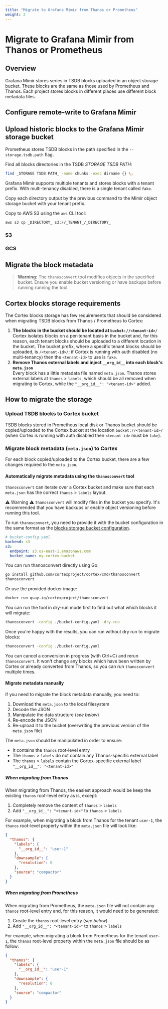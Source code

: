 ```yaml
---
title: "Migrate to Grafana Mimir from Thanos or Prometheus"
weight: 2
---
```


# Migrate to Grafana Mimir from Thanos or Prometheus

## Overview

Grafana Mimir stores series in TSDB blocks uploaded in an object storage bucket.
These blocks are the same as those used by Prometheus and Thanos.
Each project stores blocks in different places use different block metadata files.

## Configure remote-write to Grafana Mimir


## Upload historic blocks to the Grafana Mimir storage bucket

Prometheus stores TSDB blocks in the path specified in the `--storage.tsdb.path` flag.

Find all blocks directories in the TSDB _STORAGE TSDB PATH_:

```bash
find _STORAGE TSDB PATH_ -name chunks -exec dirname {} \;
```

Grafana Mimir supports multiple tenants and stores blocks with a tenant prefix.
With multi-tenancy disabled, there is a single tenant called `fake`.

Copy each directory output by the previous command to the Mimir object storage bucket with
your tenant prefix.

Copy to AWS S3 using the `aws` CLI tool:

```bash
aws s3 cp _DIRECTORY_ s3://_TENANT_/_DIRECTORY_
```

### S3

### GCS


## Migrate the block metadata

> **Warning:** The `thanosconvert` tool modifies objects in the specified bucket.
> Ensure you enable bucket versioning or have backups before running running the tool.




## Cortex blocks storage requirements

The Cortex blocks storage has few requirements that should be considered when migrating TSDB blocks from Thanos / Prometheus to Cortex:

1. **The blocks in the bucket should be located at `bucket://<tenant-id>/`**<br />
   Cortex isolates blocks on a per-tenant basis in the bucket and, for this reason, each tenant blocks should be uploaded to a different location in the bucket. The bucket prefix, where a specific tenant blocks should be uploaded, is `/<tenant-id>/`; if Cortex is running with auth disabled (no multi-tenancy) then the `<tenant-id>` to use is `fake`.
2. **Remove Thanos external labels and inject `__org_id__` into each block's `meta.json`**<br />
   Every block has a little metadata file named `meta.json`. Thanos stores external labels at `thanos` > `labels`, which should be all removed when migrating to Cortex, while the `"__org_id__": "<tenant-id>"` added.

## How to migrate the storage

### Upload TSDB blocks to Cortex bucket

TSDB blocks stored in Prometheus local disk or Thanos bucket should be copied/uploaded to the Cortex bucket at the location `bucket://<tenant-id>/` (when Cortex is running with auth disabled then `<tenant-id>` must be `fake`).

### Migrate block metadata (`meta.json`) to Cortex

For each block copied/uploaded to the Cortex bucket, there are a few changes required to the `meta.json`.

#### Automatically migrate metadata using the `thanosconvert` tool

`thanosconvert` can iterate over a Cortex bucket and make sure that each `meta.json` has the correct `thanos` > `labels` layout.

⚠ Warning ⚠ `thanosconvert` will modify files in the bucket you specify. It's recommended that you have backups or enable object versioning before running this tool.

To run `thanosconvert`, you need to provide it with the bucket configuration in the same format as the [blocks storage bucket configuration](../configuration/config-file-reference.md#blocks_storage_config).

```yaml
# bucket-config.yaml
backend: s3
s3:
  endpoint: s3.us-east-1.amazonaws.com
  bucket_name: my-cortex-bucket
```

You can run thanosconvert directly using Go:

```bash
go install github.com/cortexproject/cortex/cmd/thanosconvert
thanosconvert
```

Or use the provided docker image:

```bash
docker run quay.io/cortexproject/thanosconvert
```

You can run the tool in dry-run mode first to find out what which blocks it will migrate:

```bash
thanosconvert -config ./bucket-config.yaml -dry-run
```

Once you're happy with the results, you can run without dry run to migrate blocks:

```bash
thanosconvert -config ./bucket-config.yaml
```

You can cancel a conversion in progress (with Ctrl+C) and rerun `thanosconvert`. It won't change any blocks which have been written by Cortex or already converted from Thanos, so you can run `thanosconvert` multiple times.

#### Migrate metadata manually

If you need to migrate the block metadata manually, you need to:

1. Download the `meta.json` to the local filesystem
2. Decode the JSON
3. Manipulate the data structure (_see below_)
4. Re-encode the JSON
5. Re-upload it to the bucket (overwriting the previous version of the `meta.json` file)

The `meta.json` should be manipulated in order to ensure:

- It contains the `thanos` root-level entry
- The `thanos` > `labels` do not contain any Thanos-specific external label
- The `thanos` > `labels` contain the Cortex-specific external label `"__org_id__": "<tenant-id>"`

##### When migrating from Thanos

When migrating from Thanos, the easiest approach would be keep the existing `thanos` root-level entry as is, except:

1. Completely remove the content of `thanos` > `labels`
2. Add `"__org_id__": "<tenant-id>"` to `thanos` > `labels`

For example, when migrating a block from Thanos for the tenant `user-1`, the `thanos` root-level property within the `meta.json` file will look like:

```json
{
  "thanos": {
    "labels": {
      "__org_id__": "user-1"
    },
    "downsample": {
      "resolution": 0
    },
    "source": "compactor"
  }
}
```

##### When migrating from Prometheus

When migrating from Prometheus, the `meta.json` file will not contain any `thanos` root-level entry and, for this reason, it would need to be generated:

1. Create the `thanos` root-level entry (_see below_)
2. Add `"__org_id__": "<tenant-id>"` to `thanos` > `labels`

For example, when migrating a block from Prometheus for the tenant `user-1`, the `thanos` root-level property within the `meta.json` file should be as follow:

```json
{
  "thanos": {
    "labels": {
      "__org_id__": "user-1"
    },
    "downsample": {
      "resolution": 0
    },
    "source": "compactor"
  }
}
```
